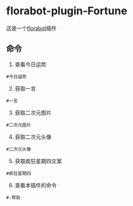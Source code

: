 # florabot-plugin-Fortune
这是一个[florabot](https://github.com/AEBC08/FloraBot)插件
## 命令

1. 查看今日运势
```Shell
#今日运势
```

2. 获取一言
```Shell
#一言
```

3. 获取二次元图片
```Shell
#二次元图片
```

4. 获取二次元头像
```Shell
#二次元头像
```

5. 获取疯狂星期四文案
```Shell
#疯狂星期四
```

6. 查看本插件的命令
```Shell
#.帮助
```

